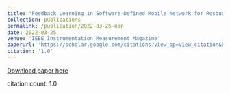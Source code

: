 ```yaml
---
title: "Feedback Learning in Software-Defined Mobile Network for Resource Aware Load Balancing Under Fault Tolerance Conditions"
collection: publications
permalink: /publication/2022-03-25-nan
date: 2022-03-25
venue: 'IEEE Instrumentation Measurement Magazine'
paperurl: 'https://scholar.google.com/citations?view_op=view_citation&hl=en&user=CCckbEUAAAAJ&cstart=20&pagesize=80&citation_for_view=CCckbEUAAAAJ:KbBQZpvPDL4C'
citation: '1.0'
---
```

[Download paper here](https://scholar.google.com/citations?view_op=view_citation&hl=en&user=CCckbEUAAAAJ&cstart=20&pagesize=80&citation_for_view=CCckbEUAAAAJ:KbBQZpvPDL4C)

citation count: 1.0